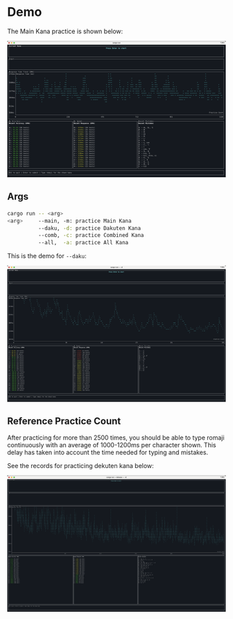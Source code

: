 # Demo

The Main Kana practice is shown below:

![demo](./figures/demo.png)

## Args

```sh
cargo run -- <arg>
<arg>     --main, -m: practice Main Kana
          --daku, -d: practice Dakuten Kana
          --comb, -c: practice Combined Kana
          --all,  -a: practice All Kana
```

This is the demo for `--daku`:

![demo-daku](./figures/demo-deku.png)

## Reference Practice Count

After practicing for more than 2500 times, you should be able to type romaji continuously with an average of 1000-1200ms per character shown. This delay has taken into account the time needed for typing and mistakes.

See the records for practicing dekuten kana below:

![demo-daku-long](./figures/demo-deku-long.png)
